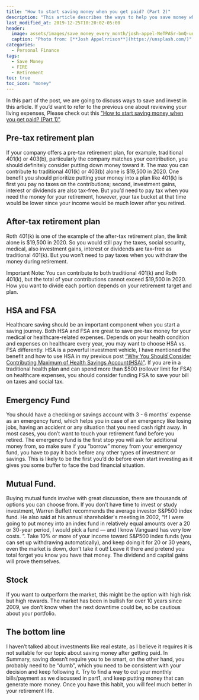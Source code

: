 ```yaml
---
title: "How to start saving money when you get paid? (Part 2)"
description: "This article describes the ways to help you save money when you get paid, and gives suggestions on how to plan saving and investing for retirement"
last_modified_at: 2019-12-25T10:20:02-05:00
header:
  image: assets/images/save_money_every_month/josh-appel-NeTPASr-bmQ-unsplash.jpg
  caption: "Photo from: [**Josh Appelrrison**](https://unsplash.com/)"
categories:
  - Personal Finance
tags:
  - Save Money
  - FIRE
  - Retirement
toc: true
toc_icon: "money"
---
```

In this part of the post, we are going to discuss ways to save and invest in this article. If you’d want to refer to the previous one about reviewing your living expenses, Please check out this ["How to start saving money when you get paid? (Part 1)"](https://moneynotebooks.com/personal%20finance/how-to-save-money-every-month-part1/). 

## Pre-tax retirement plan
If your company offers a pre-tax retirement plan, for example, traditional 401(k) or 403(b), particularly the company matches your contribution, you should definitely consider putting down money toward it. The max you can contribute to traditional 401(k) or 403(b) alone is $19,500 in 2020. One benefit you should prioritize putting your money into a plan like 401(k) is first you pay no taxes on the contributions; second, investment gains, interest or dividends are also tax-free. But you’d need to pay tax when you need the money for your retirement, however, your tax bucket at that time would be lower since your income would be much lower after you retired.

## After-tax retirement plan
Roth 401(k) is one of the example of the after-tax retirement plan, the limit alone is $19,500 in 2020. So you would still pay the taxes, social security, medical, also investment gains, interest or dividends are tax-free as traditional 401(k). But you won’t need to pay taxes when you withdraw the money during retirement. 

Important Note: You can contribute to both traditional 401(k) and Roth 401(k), but the total of your contributions cannot exceed $19,500 in 2020. How you want to divide each portion depends on your retirement target and plan. 

## HSA and FSA
Healthcare saving should be an important component when you start a saving journey. Both HSA and FSA are great to save pre-tax money for your medical or healthcare-related expenses. Depends on your health condition and expenses on healthcare every year, you may want to choose HSA vs. FSA differently.
HSA is a powerful investment vehicle, I have mentioned the benefit and how to use HSA in my previous post [“Why You Should Consider Contributing Maximum of Health Savings Account(HSA)”](https://moneynotebooks.com/personal%20finance/why-contribute-HSA-limits/). If you are in a traditional health plan and can spend more than $500 (rollover limit for FSA) on healthcare expenses, you should consider funding FSA to save your bill on taxes and social tax.

## Emergency Fund
You should have a checking or savings account with 3 - 6 months’ expense as an emergency fund, which helps you in case of an emergency like losing jobs, having an accident or any situation that you need cash right away. In most cases, you don’t want to touch your retirement fund before you retired. The emergency fund is the first stop you will ask for additional money from, so make sure if you “borrow” money from your emergency fund, you have to pay it back before any other types of investment or savings. This is likely to be the first you’d do before even start investing as it gives you some buffer to face the bad financial situation.

## Mutual Fund.
Buying mutual funds involve with great discussion, there are thousands of options you can choose from. If you don’t have time to invest or study investment, Warren Buffett recommends the average investor S&P500 index fund. He also said at his annual shareholder's meeting in 2002, “If I were going to put money into an index fund in relatively equal amounts over a 20 or 30-year period, I would pick a fund — and I know Vanguard has very low costs. ”. Take 10% or more of your income toward S&P500 index funds (you can set up withdrawing automatically), and keep doing it for 20 or 30 years, even the market is down, don’t take it out! Leave it there and pretend you total forget you know you have that money. The dividend and capital gains will prove themselves.

## Stock
If you want to outperform the market, this might be the option with high risk but high rewards. The market has been in bullish for over 10 years since 2009, we don’t know when the next downtime could be, so be cautious about your portfolio. 

## The bottom line
I haven’t talked about investments like real estate, as I believe it requires it is not suitable for our topic about saving money after getting paid. In Summary, saving doesn’t require you to be smart, on the other hand, you probably need to be “dumb”, which you need to be consistent with your decision and keep following it. Try to find a way to cut your monthly bills/payment as we discussed in part1, and keep putting money that can generate more money. Once you have this habit, you will feel much better in your retirement life.

